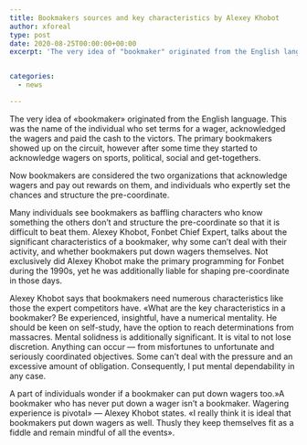 ```yaml
---
title: Bookmakers sources and key characteristics by Alexey Khobot
author: xforeal 
type: post
date: 2020-08-25T00:00:00+00:00
excerpt: 'The very idea of "bookmaker" originated from the English language '


categories:
  - news

---
```

The very idea of &#171;bookmaker&#187; originated from the English language. This was the name of the individual who set terms for a wager, acknowledged the wagers and paid the cash to the victors. The primary bookmakers showed up on the circuit, however after some time they started to acknowledge wagers on sports, political, social and get-togethers. 

Now bookmakers are considered the two organizations that acknowledge wagers and pay out rewards on them, and individuals who expertly set the chances and structure the pre-coordinate. 

Many individuals see bookmakers as baffling characters who know something the others don&#8217;t and structure the pre-coordinate so that it is difficult to beat them. Alexey Khobot, Fonbet Chief Expert, talks about the significant characteristics of a bookmaker, why some can&#8217;t deal with their activity, and whether bookmakers put down wagers themselves. Not exclusively did Alexey Khobot make the primary programming for Fonbet during the 1990s, yet he was additionally liable for shaping pre-coordinate in those days. 

Alexey Khobot says that bookmakers need numerous characteristics like those the expert competitors have. &#171;What are the key characteristics in a bookmaker? Be experienced, insightful, have a numerical mentality. He should be keen on self-study, have the option to reach determinations from massacres. Mental solidness is additionally significant. It is vital to not lose discretion. Anything can occur &#8212; from misfortunes to unfortunate and seriously coordinated objectives. Some can&#8217;t deal with the pressure and an excessive amount of obligation. Consequently, I put mental dependability in any case. 

A part of individuals wonder if a bookmaker can put down wagers too.&#187;A bookmaker who has never put down a wager isn&#8217;t a bookmaker. Wagering experience is pivotal&#187; &#8212; Alexey Khobot states. &#171;I really think it is ideal that bookmakers put down wagers as well. Thusly they keep themselves fit as a fiddle and remain mindful of all the events&#187;.
